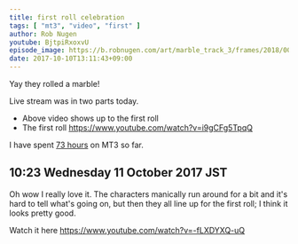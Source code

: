 ```yaml
---
title: first roll celebration
tags: [ "mt3", "video", "first" ]
author: Rob Nugen
youtube: BjtpiRxoxvU
episode_image: https://b.robnugen.com/art/marble_track_3/frames/2018/00010_002_07_X1_0687.jpg
date: 2017-10-10T13:11:43+09:00
---
```


Yay they rolled a marble!

Live stream was in two parts today.

* Above video shows up to the first roll 
* The first roll https://www.youtube.com/watch?v=i9gCFg5TpqQ

I have spent [73 hours](
http://www.grun1.com/utils/timeCalc.html?t1=4:14:42&c1=June%202017&t2=10:16:10&c2=July%202017&t3=26:12:06&c3=Aug%202017&t4=29:46:54&c4=Sep%202017&t5=57:16&c5=2%20oct&t6=1:06:05&c6=9%20oct&t7=24:02&c7=9%20oct&mode=0&fs3=1&ft2=1&f3t1=1&f4t0=1&d=:&o4=1&fps=
) on MT3 so far.

## 10:23 Wednesday 11 October 2017 JST

Oh wow I really love it.  The characters manically run around for a
bit and it's hard to tell what's going on, but then they all line up
for the first roll; I think it looks pretty good.

Watch it here https://www.youtube.com/watch?v=-fLXDYXQ-uQ